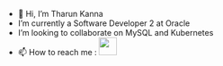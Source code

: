 - 👋 Hi, I’m Tharun Kanna
- I’m currently a Software Developer 2 at Oracle
- I’m looking to collaborate on MySQL and Kubernetes
- 📫 How to reach me : <a href = "https://www.linkedin.com/in/tharunkanna/"><img height="32" width="32" src="https://cdn.jsdelivr.net/npm/simple-icons@v7/icons/linkedin.svg" style="max-width: 100%;padding-right: 25px;"/></a>
<!---
tharunkanna14/tharunkanna14 is a ✨ special ✨ repository because its `README.md` (this file) appears on your GitHub profile.
You can click the Preview link to take a look at your changes.
--->
